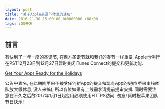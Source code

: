 ```yaml
---
layout: post
title: "关于Apple圣诞节休息的通知"
date: 2016-11-30 15:00:00.000000000 +08:00
tags: iOS开发
---
```


## 前言

有快到了一年一度的圣诞节, 在西方圣诞节就和我们的春节一样重要, Apple也例行在PST12月23日到12月27日暂时关闭iTunes Connect的提交和更新功能. 

[Get Your Apps Ready for the Holidays](https://developer.apple.com/news/?id=11292016a)

公告中表名, 在此期间苹果不接受任何新App的提交和现有App的更新(苹果审核团队放大假休息, 没人来搞), 所以各位如果有上线需求请提前提审安排. 同时需要注意在不久之后的2017年1月1日起应用必须使用HTTPS访问. 勿忘! 同时祝苹果团队节日快乐!
